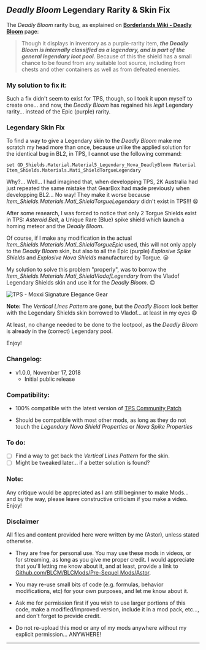 ## *Deadly Bloom* Legendary Rarity & Skin Fix

The *Deadly Bloom* rarity bug, as explained on **[Borderlands Wiki - Deadly Bloom](https://borderlands.fandom.com/wiki/Deadly_Bloom)** page:

> Though it displays in inventory as a purple-rarity item, ***the Deadly Bloom is internally classified as a legendary, and is part of the general legendary loot pool***. Because of this the shield has a small chance to be found from any suitable loot source, including from chests and other containers as well as from defeated enemies. 
>
### My solution to fix it:

Such a fix didn't seem to exist for TPS, though, so I took it upon myself to create one... and now, the *Deadly Bloom* has regained his *legit* Legendary rarity... instead of the Epic (purple) rarity.

### Legendary Skin Fix

To find a way to give a Legendary skin to the *Deadly Bloom* make me scratch my head more than once, because unlike the applied solution for the identical bug in BL2, in TPS, I cannot use the following command:

`set GD_Shields.Material.Material5_Legendary_Nova_DeadlyBloom Material Item_Shields.Materials.Mati_ShieldTorgueLegendary`

Why?... Well... I had imagined that, when developping TPS, 2K Australia had just repeated the same mistake that GearBox had made previously when developping BL2... No way! They make it worse because *Item_Shields.Materials.Mati_ShieldTorgueLegendary* didn't exist in TPS!!! :tired_face:

After some research, I was forced to notice that only 2 Torgue Shields exist in TPS: *Asteroid Belt*, a Unique Rare (Blue) spike shield which launch a homing meteor and the *Deadly Bloom*.

Of course, if I make any modification in the actual *Item_Shields.Materials.Mati_ShieldTorgueEpic* used, this will not only apply to the *Deadly Bloom* skin, but also to all the Epic (purple) *Explosive Spike Shields* and *Explosive Nova Shields* manufactured by Torgue. :unamused:

My solution to solve this problem "properly", was to borrow the *Item_Shields.Materials.Mati_ShieldVladofLegendary* from the Vladof Legendary Shields skin and use it for the *Deadly Bloom*. :relieved:

![TPS - Moxxi Signature Elegance Gear](https://imgur.com/hE3oOzV.jpg "Don't worry guys... even if my screen capture show French text, my mods are in English")

**Note:** The *Vertical Lines Pattern* are gone, but the *Deadly Bloom* look better with the Legendary Shields skin borrowed to Vladof... at least in my eyes :smile: 

At least, no change needed to be done to the lootpool, as the *Deadly Bloom* is already in the (correct) Legendary pool.

Enjoy!

### Changelog:

- v1.0.0, November 17, 2018
  - Initial public release
 
### Compatibility:

- 100% compatible with the latest version of [TPS Community Patch](https://github.com/BLCM/BLCMods/tree/master/Pre%20Sequel%20Mods/Community%20Patch)

- Should be compatible with most other mods, as long as they do not touch the *Legendary Nova Shield Properties* or *Nova Spike Properties*

### To do:

- [ ] Find a way to get back the *Vertical Lines Pattern* for the skin.
- [ ] Might be tweaked later... if a better solution is found?
  
### Note: 

Any critique would be appreciated as I am still beginner to make Mods... and by the way, please leave constructive criticism if you make a video. 
Enjoy!

### Disclaimer

All files and content provided here were written by me (Astor), unless stated otherwise.

- They are free for personal use. You may use these mods in videos, or for streaming, as long as you give me proper credit. I would appreciate that you'll letting me know about it, and at least, provide a link to [Github.com/BLCM/BLCMods/Pre-Sequel Mods/Astor](https://github.com/BLCM/BLCMods/tree/master/Pre%20Sequel%20Mods/Astor).

- You may re-use small bits of code (e.g. formulas, behavior modifications, etc) for your own purposes, and let me know about it. 

- Ask me for permission first if you wish to use larger portions of this code, make a modified/improved version, include it in a mod pack, etc..., and don't forget to provide credit.

- Do not re-upload this mod or any of my mods anywhere without my explicit permission... ANYWHERE!

* * * * *



